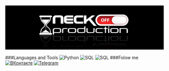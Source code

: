 ![HEADER](https://github.com/Dmitry-Peskov/Dmitry-Peskov/blob/main/images/header.jpg)

###Languages and Tools
![Python](https://img.shields.io/badge/-Python-black?style=for-the-badge&logo=python) ![SQL](https://img.shields.io/badge/-SQL-black?style=for-the-badge&logo=microsoftsqlserver&logoColor=red) ![SQL](https://img.shields.io/badge/-SQL-black?style=for-the-badge&logo=sqlite&logoColor=green)
###Folow me
[![ВКонтакте](https://img.shields.io/badge/-ВКонтакте-black?style=for-the-badge&logo=VK&logoColor=blue)](https://vk.com/dmitry_peskov) [![Telegram](https://img.shields.io/badge/-Telegram-black?style=for-the-badge&logo=telegram&logoColor=blue)](https://t.me/Peskov_DV)
